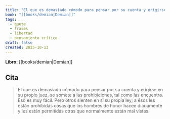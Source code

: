 ```yaml
---
title: "El que es demasiado cómodo para pensar por su cuenta y erigirse en su propio jue..."
book: "[[books/demian|Demian]]"
tags:
  - quote
  - frases
  - libertad
  - pensamiento crítico
draft: false
created: 2025-10-13
---
```


**Libro:** [[books/demian|Demian]]

## Cita
> El que es demasiado cómodo para pensar por su cuenta y erigirse en su propio juez, se somete a las prohibiciones, tal como las encuentra. Eso es muy fácil. Pero otros sienten en sí su propia ley; a ésos les están prohibidas cosas que los hombres de honor hacen diariamente y les están permitidas otras que normalmente están mal vistas.
